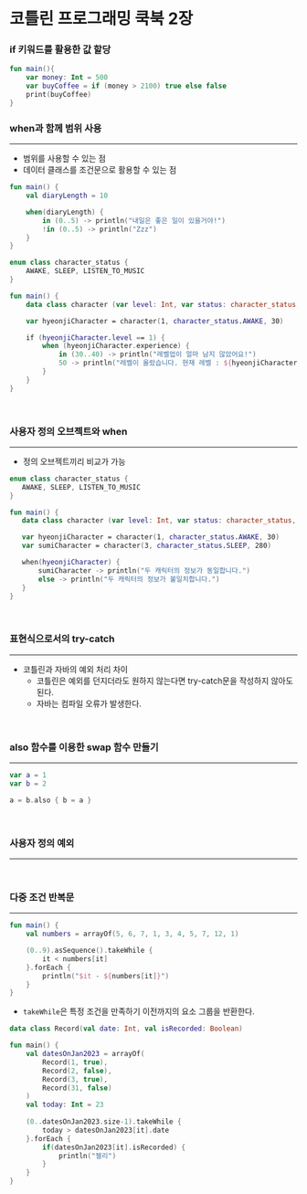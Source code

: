 # 코틀린 프로그래밍 쿡북 2장

### if 키워드를 활용한 값 할당
```kotlin
fun main(){
    var money: Int = 500
    var buyCoffee = if (money > 2100) true else false
    print(buyCoffee)
}
```

### when과 함께 범위 사용
----
- 범위를 사용할 수 있는 점
- 데이터 클래스를 조건문으로 활용할 수 있는 점
```kotlin
fun main() {
    val diaryLength = 10

    when(diaryLength) {
        in (0..5) -> println("내일은 좋은 일이 있을거야!")
        !in (0..5) -> println("Zzz")
    }
}
```
```kotlin
enum class character_status {
    AWAKE, SLEEP, LISTEN_TO_MUSIC
}

fun main() {
    data class character (var level: Int, var status: character_status, var experience: Int)

    var hyeonjiCharacter = character(1, character_status.AWAKE, 30)

    if (hyeonjiCharacter.level == 1) {
        when (hyeonjiCharacter.experience) {
            in (30..40) -> println("레벨업이 얼마 남지 않았어요!")
            50 -> println("레벨이 올랐습니다. 현재 레벨 : ${hyeonjiCharacter.level}")
        }
    }
}
```

<br>

### 사용자 정의 오브젝트와 when
----
 - 정의 오브젝트끼리 비교가 가능
 ```kotlin
enum class character_status {
    AWAKE, SLEEP, LISTEN_TO_MUSIC
}

fun main() {
    data class character (var level: Int, var status: character_status, var experience: Int)

    var hyeonjiCharacter = character(1, character_status.AWAKE, 30)
    var sumiCharacter = character(3, character_status.SLEEP, 280)

    when(hyeonjiCharacter) {
        sumiCharacter -> println("두 캐릭터의 정보가 동일합니다.")
        else -> println("두 캐릭터의 정보가 불일치합니다.")
    }
}
```

<br>

### 표현식으로서의 try-catch
----
- 코틀린과 자바의 예외 처리 차이
  - 코틀린은 예외를 던지더라도 원하지 않는다면 try-catch문을 작성하지 않아도 된다.
  - 자바는 컴파일 오류가 발생한다.
<br>

### also 함수를 이용한 swap 함수 만들기
----
```kotlin
var a = 1
var b = 2

a = b.also { b = a }
```

<br>

### 사용자 정의 예외
----

<br>

### 다중 조건 반복문
----
```kotlin
fun main() {
    val numbers = arrayOf(5, 6, 7, 1, 3, 4, 5, 7, 12, 1)

    (0..9).asSequence().takeWhile {
        it < numbers[it]
    }.forEach {
        println("$it - ${numbers[it]}")
    }
}
```
- `takeWhile`은 특정 조건을 만족하기 이전까지의 요소 그룹을 반환한다.
```kotlin
data class Record(val date: Int, val isRecorded: Boolean)

fun main() {
    val datesOnJan2023 = arrayOf(
        Record(1, true),
        Record(2, false),
        Record(3, true),
        Record(31, false)
    )
    val today: Int = 23
    
    (0..datesOnJan2023.size-1).takeWhile {
        today > datesOnJan2023[it].date
    }.forEach {
        if(datesOnJan2023[it].isRecorded) {
            println("젤리")
        }
    }
}
```

<br>